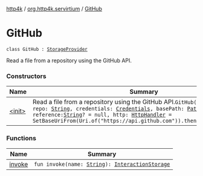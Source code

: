 [http4k](../../index.md) / [org.http4k.servirtium](../index.md) / [GitHub](./index.md)

# GitHub

`class GitHub : `[`StorageProvider`](../-storage-provider.md)

Read a file from a repository using the GitHub API.

### Constructors

| Name | Summary |
|---|---|
| [&lt;init&gt;](-init-.md) | Read a file from a repository using the GitHub API.`GitHub(owner: `[`String`](https://kotlinlang.org/api/latest/jvm/stdlib/kotlin/-string/index.html)`, repo: `[`String`](https://kotlinlang.org/api/latest/jvm/stdlib/kotlin/-string/index.html)`, credentials: `[`Credentials`](../../org.http4k.core/-credentials/index.md)`, basePath: `[`Path`](https://docs.oracle.com/javase/9/docs/api/java/nio/file/Path.html)` = Paths.get(""), reference: `[`String`](https://kotlinlang.org/api/latest/jvm/stdlib/kotlin/-string/index.html)`? = null, http: `[`HttpHandler`](../../org.http4k.core/-http-handler.md)` = SetBaseUriFrom(Uri.of("https://api.github.com")).then(JavaHttpClient()))` |

### Functions

| Name | Summary |
|---|---|
| [invoke](invoke.md) | `fun invoke(name: `[`String`](https://kotlinlang.org/api/latest/jvm/stdlib/kotlin/-string/index.html)`): `[`InteractionStorage`](../-interaction-storage/index.md) |
